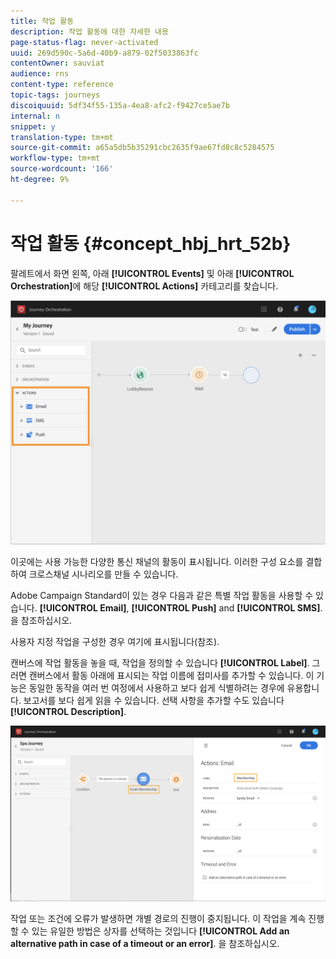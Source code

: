 ```yaml
---
title: 작업 활동
description: 작업 활동에 대한 자세한 내용
page-status-flag: never-activated
uuid: 269d590c-5a6d-40b9-a879-02f5033863fc
contentOwner: sauviat
audience: rns
content-type: reference
topic-tags: journeys
discoiquuid: 5df34f55-135a-4ea8-afc2-f9427ce5ae7b
internal: n
snippet: y
translation-type: tm+mt
source-git-commit: a65a5db5b35291cbc2635f9ae67fd8c8c5284575
workflow-type: tm+mt
source-wordcount: '166'
ht-degree: 9%

---
```



# 작업 활동 {#concept_hbj_hrt_52b}

팔레트에서 화면 왼쪽, 아래 **[!UICONTROL Events]** 및 아래 **[!UICONTROL Orchestration]**&#x200B;에 해당 **[!UICONTROL Actions]** 카테고리를 찾습니다.

![](../assets/journey58.png)

이곳에는 사용 가능한 다양한 통신 채널의 활동이 표시됩니다. 이러한 구성 요소를 결합하여 크로스채널 시나리오를 만들 수 있습니다.

Adobe Campaign Standard이 있는 경우 다음과 같은 특별 작업 활동을 사용할 수 있습니다. **[!UICONTROL Email]**, **[!UICONTROL Push]** and **[!UICONTROL SMS]**. [](../building-journeys/using-adobe-campaign-actions.md)을 참조하십시오.

사용자 지정 작업을 구성한 경우 여기에 표시됩니다(참조). [](../building-journeys/using-custom-actions.md)

캔버스에 작업 활동을 놓을 때, 작업을 정의할 수 있습니다 **[!UICONTROL Label]**. 그러면 캔버스에서 활동 아래에 표시되는 작업 이름에 접미사를 추가할 수 있습니다. 이 기능은 동일한 동작을 여러 번 여정에서 사용하고 보다 쉽게 식별하려는 경우에 유용합니다. 보고서를 보다 쉽게 읽을 수 있습니다. 선택 사항을 추가할 수도 있습니다 **[!UICONTROL Description]**.

![](../assets/journey59bis.png)

작업 또는 조건에 오류가 발생하면 개별 경로의 진행이 중지됩니다. 이 작업을 계속 진행할 수 있는 유일한 방법은 상자를 선택하는 것입니다 **[!UICONTROL Add an alternative path in case of a timeout or an error]**. [](../building-journeys/using-the-journey-designer.md#paths)을 참조하십시오.

